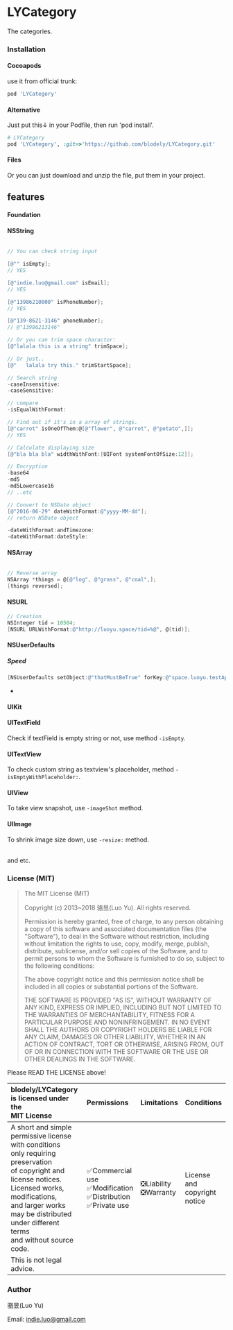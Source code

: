 # LYCategory

The categories.


### Installation

#### Cocoapods

use it from official trunk:

```sh
pod 'LYCategory'
```

#### Alternative

Just put this↓ in your Podfile, then run 'pod install'.

~~~ruby
# LYCategory
pod 'LYCategory', :git=>'https://github.com/blodely/LYCategory.git'
~~~

#### Files

Or you can just download and unzip the file, put them in your project.

## features

#### Foundation

#### NSString

~~~objective-c

// You can check string input

[@"" isEmpty];
// YES

[@"indie.luo@gmail.com" isEmail];
// YES

[@"13986210000" isPhoneNumber];
// YES

[@"139-8621-3146" phoneNumber];
// @"13986213146"

// Or you can trim space charactor:
[@"lalala this is a string" trimSpace];

// Or just..
[@"   lalala try this." trimStartSpace];

// Search string
-caseInsensitive:
-caseSensitive:

// compare
-isEqualWithFormat:

// Find out if it's in a array of strings.
[@"carrot" isOneOfThem:@[@"flower", @"carrot", @"potato",]];
// YES

// Calculate displaying size
[@"bla bla bla" widthWithFont:[UIFont systemFontOfSize:12]];

// Encryption
-base64
-md5
-md5Lowercase16
// ..etc

// Convert to NSDate object
[@"2016-06-29" dateWithFormat:@"yyyy-MM-dd"];
// return NSDate object

-dateWithFormat:andTimezone:
-dateWithFormat:dateStyle:

~~~

#### NSArray

~~~objective-c

// Reverse array
NSArray *things = @[@"log", @"grass", @"coal",];
[things reversed];

~~~


#### NSURL

~~~objective-c
// Creation
NSInteger tid = 10504;
[NSURL URLWithFormat:@"http://luoyu.space/tid=%@", @(tid)];

~~~

#### NSUserDefaults

##### Speed
~~~objective-c
[NSUserDefaults setObject:@"thatMustBeTrue" forKey:@"space.luoyu.testApp.config.isThatTrue"];
~~~

-
#### UIKit

#### UITextField

Check if textField is empty string or not, use method `-isEmpty`.

#### UITextView

To check custom string as textview's placeholder, method `-isEmptyWithPlaceholder:`.

#### UIView

To take view snapshot, use `-imageShot` method.

#### UIImage

To shrink image size down, use `-resize:` method.

<br>
and etc.

### License (MIT)

> 
> The MIT License (MIT)
> 
> Copyright (c) 2013~2018 骆昱(Luo Yu). All rights reserved.
> 
> Permission is hereby granted, free of charge, to any person obtaining a copy of
> this software and associated documentation files (the "Software"), to deal in
> the Software without restriction, including without limitation the rights to
> use, copy, modify, merge, publish, distribute, sublicense, and/or sell copies of
> the Software, and to permit persons to whom the Software is furnished to do so,
> subject to the following conditions:
> 
> The above copyright notice and this permission notice shall be included in all
> copies or substantial portions of the Software.
> 
> THE SOFTWARE IS PROVIDED "AS IS", WITHOUT WARRANTY OF ANY KIND, EXPRESS OR
> IMPLIED, INCLUDING BUT NOT LIMITED TO THE WARRANTIES OF MERCHANTABILITY, FITNESS
> FOR A PARTICULAR PURPOSE AND NONINFRINGEMENT. IN NO EVENT SHALL THE AUTHORS OR
> COPYRIGHT HOLDERS BE LIABLE FOR ANY CLAIM, DAMAGES OR OTHER LIABILITY, WHETHER
> IN AN ACTION OF CONTRACT, TORT OR OTHERWISE, ARISING FROM, OUT OF OR IN
> CONNECTION WITH THE SOFTWARE OR THE USE OR OTHER DEALINGS IN THE SOFTWARE.
> 

Please READ THE LICENSE above!


blodely/LYCategory is licensed under the<br>MIT License|Permissions|Limitations|Conditions
:---|:---|:---|:---
A short and simple permissive license <br>with conditions <br>only requiring preservation <br>of copyright and license notices. <br>Licensed works, modifications, <br>and larger works may be distributed <br>under different terms <br>and without source code.|✅Commercial use<br>✅Modification<br>✅Distribution<br>✅Private use|❎Liability<br>❎Warranty|License and <br>copyright notice
This is not legal advice.|


### Author

骆昱(Luo Yu)

Email: [indie.luo@gmail.com](mailto:indie.luo@gmail.com)

<br><br><br>
